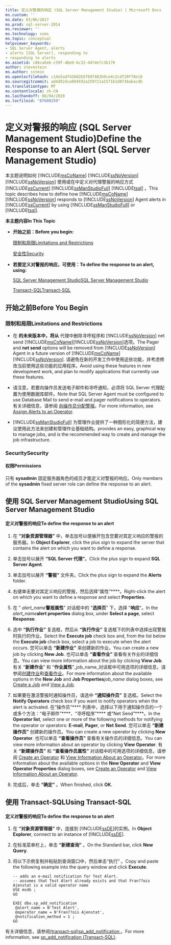 ```yaml
---
title: 定义对警报的响应 (SQL Server Management Studio) | Microsoft Docs
ms.custom: ''
ms.date: 03/06/2017
ms.prod: sql-server-2014
ms.reviewer: ''
ms.technology: ssms
ms.topic: conceptual
helpviewer_keywords:
- SQL Server Agent, alerts
- alerts [SQL Server], responding to
- responding to alerts
ms.assetid: c86ca6eb-c59f-46e9-bc32-d474e7c3b170
author: stevestein
ms.author: sstein
ms.openlocfilehash: c14e5adf43602b57697483b9ce4c2cdf20ff8e10
ms.sourcegitcommit: ad4d92dce894592a259721a1571b1d8736abacdb
ms.translationtype: MT
ms.contentlocale: zh-CN
ms.lasthandoff: 08/04/2020
ms.locfileid: "87689250"
---
```

# <a name="define-the-response-to-an-alert-sql-server-management-studio"></a><span data-ttu-id="f5df6-102">定义对警报的响应 (SQL Server Management Studio)</span><span class="sxs-lookup"><span data-stu-id="f5df6-102">Define the Response to an Alert (SQL Server Management Studio)</span></span>
  <span data-ttu-id="f5df6-103">本主题说明如何 [!INCLUDE[msCoName](../../includes/msconame-md.md)] [!INCLUDE[ssNoVersion](../../includes/ssnoversion-md.md)] [!INCLUDE[ssNoVersion](../../includes/ssnoversion-md.md)] 使用或在中定义对代理警报的响应方式 [!INCLUDE[ssCurrent](../../includes/sscurrent-md.md)] [!INCLUDE[ssManStudioFull](../../includes/ssmanstudiofull-md.md)] [!INCLUDE[tsql](../../includes/tsql-md.md)] 。</span><span class="sxs-lookup"><span data-stu-id="f5df6-103">This topic describes how to define how [!INCLUDE[msCoName](../../includes/msconame-md.md)] [!INCLUDE[ssNoVersion](../../includes/ssnoversion-md.md)] responds to [!INCLUDE[ssNoVersion](../../includes/ssnoversion-md.md)] Agent alerts in [!INCLUDE[ssCurrent](../../includes/sscurrent-md.md)] by using [!INCLUDE[ssManStudioFull](../../includes/ssmanstudiofull-md.md)] or [!INCLUDE[tsql](../../includes/tsql-md.md)].</span></span>  
  
 <span data-ttu-id="f5df6-104">**本主题内容**</span><span class="sxs-lookup"><span data-stu-id="f5df6-104">**In This Topic**</span></span>  
  
-   <span data-ttu-id="f5df6-105">**开始之前：**</span><span class="sxs-lookup"><span data-stu-id="f5df6-105">**Before you begin:**</span></span>  
  
     [<span data-ttu-id="f5df6-106">限制和局限</span><span class="sxs-lookup"><span data-stu-id="f5df6-106">Limitations and Restrictions</span></span>](#Restrictions)  
  
     [<span data-ttu-id="f5df6-107">安全性</span><span class="sxs-lookup"><span data-stu-id="f5df6-107">Security</span></span>](#Security)  
  
-   <span data-ttu-id="f5df6-108">**若要定义对警报的响应，可使用：**</span><span class="sxs-lookup"><span data-stu-id="f5df6-108">**To define the response to an alert, using:**</span></span>  
  
     [<span data-ttu-id="f5df6-109">SQL Server Management Studio</span><span class="sxs-lookup"><span data-stu-id="f5df6-109">SQL Server Management Studio</span></span>](#SSMSProcedure)  
  
     [<span data-ttu-id="f5df6-110">Transact-SQL</span><span class="sxs-lookup"><span data-stu-id="f5df6-110">Transact-SQL</span></span>](#TsqlProcedure)  
  
##  <a name="before-you-begin"></a><a name="BeforeYouBegin"></a> <span data-ttu-id="f5df6-111">开始之前</span><span class="sxs-lookup"><span data-stu-id="f5df6-111">Before You Begin</span></span>  
  
###  <a name="limitations-and-restrictions"></a><a name="Restrictions"></a> <span data-ttu-id="f5df6-112">限制和局限</span><span class="sxs-lookup"><span data-stu-id="f5df6-112">Limitations and Restrictions</span></span>  
  
-   <span data-ttu-id="f5df6-113">在 **的未来版本中，将从** 代理中删除寻呼程序和 [!INCLUDE[ssNoVersion](../../includes/ssnoversion-md.md)] net send [!INCLUDE[msCoName](../../includes/msconame-md.md)][!INCLUDE[ssNoVersion](../../includes/ssnoversion-md.md)]选项。</span><span class="sxs-lookup"><span data-stu-id="f5df6-113">The Pager and **net send** options will be removed from [!INCLUDE[ssNoVersion](../../includes/ssnoversion-md.md)] Agent in a future version of [!INCLUDE[msCoName](../../includes/msconame-md.md)][!INCLUDE[ssNoVersion](../../includes/ssnoversion-md.md)].</span></span> <span data-ttu-id="f5df6-114">请避免在新的开发工作中使用这些功能，并考虑修改当前使用这些功能的应用程序。</span><span class="sxs-lookup"><span data-stu-id="f5df6-114">Avoid using these features in new development work, and plan to modify applications that currently use these features.</span></span>  
  
-   <span data-ttu-id="f5df6-115">请注意，若要向操作员发送电子邮件和寻呼通知，必须将 SQL Server 代理配置为使用数据库邮件。</span><span class="sxs-lookup"><span data-stu-id="f5df6-115">Note that SQL Server Agent must be configured to use Database Mail to send e-mail and pager notifications to operators.</span></span> <span data-ttu-id="f5df6-116">有关详细信息，请参阅 [向操作员分配警报](assign-alerts-to-an-operator.md)。</span><span class="sxs-lookup"><span data-stu-id="f5df6-116">For more information, see [Assign Alerts to an Operator](assign-alerts-to-an-operator.md).</span></span>  
  
-   [!INCLUDE[ssManStudioFull](../../includes/ssmanstudiofull-md.md)] <span data-ttu-id="f5df6-117">为管理作业提供了一种图形化的简便方法，建议使用此方法来创建和管理作业基础结构。</span><span class="sxs-lookup"><span data-stu-id="f5df6-117">provides an easy, graphical way to manage jobs, and is the recommended way to create and manage the job infrastructure.</span></span>  
  
###  <a name="security"></a><a name="Security"></a> <span data-ttu-id="f5df6-118">Security</span><span class="sxs-lookup"><span data-stu-id="f5df6-118">Security</span></span>  
  
####  <a name="permissions"></a><a name="Permissions"></a> <span data-ttu-id="f5df6-119">权限</span><span class="sxs-lookup"><span data-stu-id="f5df6-119">Permissions</span></span>  
 <span data-ttu-id="f5df6-120">只有 **sysadmin** 固定服务器角色的成员才能定义对警报的响应。</span><span class="sxs-lookup"><span data-stu-id="f5df6-120">Only members of the **sysadmin** fixed server role can define the response to an alert.</span></span>  
  
##  <a name="using-sql-server-management-studio"></a><a name="SSMSProcedure"></a> <span data-ttu-id="f5df6-121">使用 SQL Server Management Studio</span><span class="sxs-lookup"><span data-stu-id="f5df6-121">Using SQL Server Management Studio</span></span>  
  
#### <a name="to-define-the-response-to-an-alert"></a><span data-ttu-id="f5df6-122">定义对警报的响应</span><span class="sxs-lookup"><span data-stu-id="f5df6-122">To define the response to an alert</span></span>  
  
1.  <span data-ttu-id="f5df6-123">在 **“对象资源管理器”** 中，单击加号以便展开包含您要对其定义响应的警报的服务器。</span><span class="sxs-lookup"><span data-stu-id="f5df6-123">In **Object Explorer**, click the plus sign to expand the server that contains the alert on which you want to define a response.</span></span>  
  
2.  <span data-ttu-id="f5df6-124">单击加号以展开 **“SQL Server 代理”**。</span><span class="sxs-lookup"><span data-stu-id="f5df6-124">Click the plus sign to expand **SQL Server Agent**.</span></span>  
  
3.  <span data-ttu-id="f5df6-125">单击加号以展开 **“警报”** 文件夹。</span><span class="sxs-lookup"><span data-stu-id="f5df6-125">Click the plus sign to expand the **Alerts** folder.</span></span>  
  
4.  <span data-ttu-id="f5df6-126">右键单击要对其定义响应的警报，然后选择“属性”\*\*\*\*。</span><span class="sxs-lookup"><span data-stu-id="f5df6-126">Right-click the alert on which you want to define a response and select **Properties**.</span></span>  
  
5.  <span data-ttu-id="f5df6-127">在 " _alert_name_**警报属性**" 对话框中的 "**选择页**" 下，选择 "**响应**"。</span><span class="sxs-lookup"><span data-stu-id="f5df6-127">In the _alert_name_**alert properties** dialog box, under **Select a page**, select **Response**.</span></span>  
  
6.  <span data-ttu-id="f5df6-128">选中 **“执行作业”** 复选框，然后从 **“执行作业”** 复选框下的列表中选择出现警报时执行的作业。</span><span class="sxs-lookup"><span data-stu-id="f5df6-128">Select the **Execute job** check box and, from the list below the **Execute job** check box, select a job to execute when the alert occurs.</span></span> <span data-ttu-id="f5df6-129">您可以单击 **“新建作业”** 来创建新的作业。</span><span class="sxs-lookup"><span data-stu-id="f5df6-129">You can create a new job by clicking **New Job**.</span></span> <span data-ttu-id="f5df6-130">也可以单击 **“查看作业”** 查看有关作业的详细信息。</span><span class="sxs-lookup"><span data-stu-id="f5df6-130">You can view more information about the job by clicking **View Job**.</span></span> <span data-ttu-id="f5df6-131">有关 "**新建作业**" 和 "**作业属性**"_job_name_对话框中可用选项的详细信息，请参阅[创建作业](create-a-job.md)和[查看作业](view-a-job.md)。</span><span class="sxs-lookup"><span data-stu-id="f5df6-131">For more information about the available options in the **New Job** and **Job Properties**_job_name_ dialog boxes, see [Create a Job](create-a-job.md) and [View a Job](view-a-job.md).</span></span>  
  
7.  <span data-ttu-id="f5df6-132">如果要在激活警报时通知操作员，请选中 **“通知操作员”** 复选框。</span><span class="sxs-lookup"><span data-stu-id="f5df6-132">Select the **Notify Operators** check box if you want to notify operators when the alert is activated.</span></span> <span data-ttu-id="f5df6-133">在“操作员”\*\*\*\* 列表中，选择以下用于通知操作员的一个或多个方法：“电子邮件”\*\*\*\*、“寻呼程序”\*\*\*\* 或“Net Send”\*\*\*\*。</span><span class="sxs-lookup"><span data-stu-id="f5df6-133">In the **Operator list**, select one or more of the following methods for notifying the operator or operators: **E-mail**, **Pager**, or **Net Send**.</span></span> <span data-ttu-id="f5df6-134">您可以单击 **“新建操作员”** 创建新的操作员。</span><span class="sxs-lookup"><span data-stu-id="f5df6-134">You can create a new operator by clicking **New Operator**.</span></span> <span data-ttu-id="f5df6-135">也可以单击 **“查看操作员”** 查看有关操作员的详细信息。</span><span class="sxs-lookup"><span data-stu-id="f5df6-135">You can view more information about an operator by clicking **View Operator**.</span></span> <span data-ttu-id="f5df6-136">有关 **“新建操作员”** 和 **“查看操作员属性”** 对话框中的可用选项的详细信息，请参阅 [Create an Operator](create-an-operator.md) 和 [View Information About an Operator](view-information-about-an-operator.md)。</span><span class="sxs-lookup"><span data-stu-id="f5df6-136">For more information about the available options in the **New Operator** and **View Operator Properties** dialog boxes, see [Create an Operator](create-an-operator.md) and [View Information About an Operator](view-information-about-an-operator.md).</span></span>  
  
8.  <span data-ttu-id="f5df6-137">完成后，单击 **“确定”** 。</span><span class="sxs-lookup"><span data-stu-id="f5df6-137">When finished, click **OK**.</span></span>  
  
##  <a name="using-transact-sql"></a><a name="TsqlProcedure"></a> <span data-ttu-id="f5df6-138">使用 Transact-SQL</span><span class="sxs-lookup"><span data-stu-id="f5df6-138">Using Transact-SQL</span></span>  
  
#### <a name="to-define-the-response-to-an-alert"></a><span data-ttu-id="f5df6-139">定义对警报的响应</span><span class="sxs-lookup"><span data-stu-id="f5df6-139">To define the response to an alert</span></span>  
  
1.  <span data-ttu-id="f5df6-140">在 **“对象资源管理器”** 中，连接到 [!INCLUDE[ssDE](../../includes/ssde-md.md)]的实例。</span><span class="sxs-lookup"><span data-stu-id="f5df6-140">In **Object Explorer**, connect to an instance of [!INCLUDE[ssDE](../../includes/ssde-md.md)].</span></span>  
  
2.  <span data-ttu-id="f5df6-141">在标准菜单栏上，单击 **“新建查询”** 。</span><span class="sxs-lookup"><span data-stu-id="f5df6-141">On the Standard bar, click **New Query**.</span></span>  
  
3.  <span data-ttu-id="f5df6-142">将以下示例复制并粘贴到查询窗口中，然后单击“执行” 。</span><span class="sxs-lookup"><span data-stu-id="f5df6-142">Copy and paste the following example into the query window and click **Execute**.</span></span>  
  
    ```  
    -- adds an e-mail notification for Test Alert.  
    -- assumes that Test Alert already exists and that Fran??ois Ajenstat is a valid operator name   
    USE msdb ;  
    GO  
  
    EXEC dbo.sp_add_notification  
     @alert_name = N'Test Alert',  
     @operator_name = N'Fran??ois Ajenstat',  
     @notification_method = 1 ;  
    GO  
    ```  
  
 <span data-ttu-id="f5df6-143">有关详细信息，请参阅[&#40;transact-sql&#41;sp_add_notification ](/sql/relational-databases/system-stored-procedures/sp-add-notification-transact-sql)。</span><span class="sxs-lookup"><span data-stu-id="f5df6-143">For more information, see [sp_add_notification &#40;Transact-SQL&#41;](/sql/relational-databases/system-stored-procedures/sp-add-notification-transact-sql).</span></span>  
  
  
